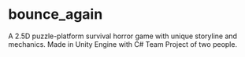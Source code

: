 # bounce_again
A 2.5D puzzle-platform survival horror game with unique storyline and mechanics. Made in Unity Engine with C#
Team Project of two people.
